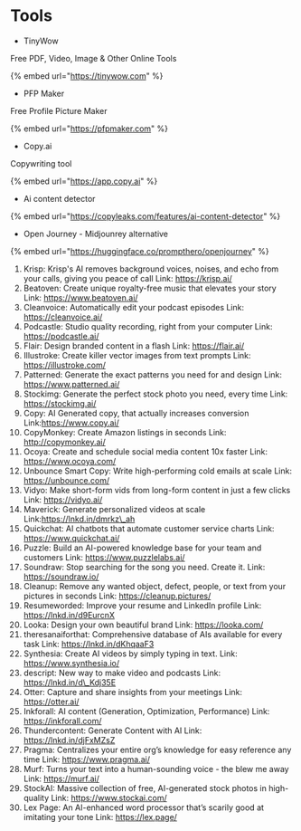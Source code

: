 # Tools

* TinyWow

Free PDF, Video, Image & Other Online Tools

{% embed url="https://tinywow.com" %}

* PFP Maker

Free Profile Picture Maker

{% embed url="https://pfpmaker.com" %}

* Copy.ai&#x20;

Copywriting tool&#x20;

{% embed url="https://app.copy.ai" %}

* Ai content detector&#x20;

{% embed url="https://copyleaks.com/features/ai-content-detector" %}

* Open Journey - Midjounrey alternative&#x20;

{% embed url="https://huggingface.co/prompthero/openjourney" %}

1. Krisp: Krisp's AI removes background voices, noises, and echo from your calls, giving you peace of call Link: https://krisp.ai/
2. Beatoven: Create unique royalty-free music that elevates your story Link: https://www.beatoven.ai/
3. Cleanvoice: Automatically edit your podcast episodes Link: https://cleanvoice.ai/
4. Podcastle: Studio quality recording, right from your computer Link: https://podcastle.ai/
5. Flair: Design branded content in a flash Link: https://flair.ai/
6. Illustroke: Create killer vector images from text prompts Link: https://illustroke.com/
7. Patterned: Generate the exact patterns you need for and design Link: https://www.patterned.ai/
8. Stockimg: Generate the perfect stock photo you need, every time Link: https://stockimg.ai/
9. Copy: AI Generated copy, that actually increases conversion Link:https://www.copy.ai/
10. CopyMonkey: Create Amazon listings in seconds Link: http://copymonkey.ai/
11. Ocoya: Create and schedule social media content 10x faster Link: https://www.ocoya.com/
12. Unbounce Smart Copy: Write high-performing cold emails at scale Link: https://unbounce.com/
13. Vidyo: Make short-form vids from long-form content in just a few clicks Link: https://vidyo.ai/
14. Maverick: Generate personalized videos at scale Link:https://lnkd.in/dmrkz\_ah
15. Quickchat: AI chatbots that automate customer service charts Link: https://www.quickchat.ai/
16. Puzzle: Build an AI-powered knowledge base for your team and customers Link: https://www.puzzlelabs.ai/
17. Soundraw: Stop searching for the song you need. Create it. Link: https://soundraw.io/
18. Cleanup: Remove any wanted object, defect, people, or text from your pictures in seconds Link: https://cleanup.pictures/
19. Resumeworded: Improve your resume and LinkedIn profile Link: https://lnkd.in/d9EurcnX
20. Looka: Design your own beautiful brand Link: https://looka.com/
21. theresanaiforthat: Comprehensive database of AIs available for every task Link: https://lnkd.in/dKhqaaF3
22. Synthesia: Create AI videos by simply typing in text. Link: https://www.synthesia.io/
23. descript: New way to make video and podcasts Link: https://lnkd.in/d\_Kdj35E
24. Otter: Capture and share insights from your meetings Link: https://otter.ai/
25. Inkforall: AI content (Generation, Optimization, Performance) Link: https://inkforall.com/
26. Thundercontent: Generate Content with AI Link: https://lnkd.in/djFxMZsZ
27. Pragma: Centralizes your entire org’s knowledge for easy reference any time Link: https://www.pragma.ai/
28. Murf: Turns your text into a human-sounding voice - the blew me away Link: https://murf.ai/
29. StockAI: Massive collection of free, AI-generated stock photos in high-quality Link: https://www.stockai.com/
30. Lex Page: An AI-enhanced word processor that’s scarily good at imitating your tone Link: https://lex.page/
